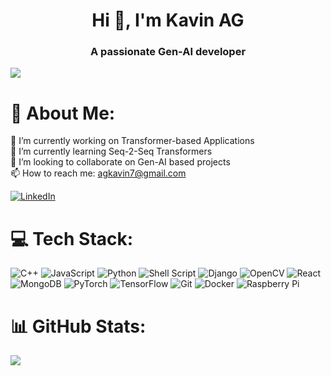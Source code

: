 <h1 align="center">Hi 👋, I'm Kavin AG</h1>
<h3 align="center">A passionate Gen-AI developer</h3>

![](https://komarev.com/ghpvc/?username=agkavin)
# 💫 About Me:
🔭 I’m currently working on Transformer-based Applications  
🌱 I’m currently learning Seq-2-Seq Transformers  
👯 I’m looking to collaborate on Gen-AI based projects  
📫 How to reach me: [agkavin7@gmail.com](mailto:agkavin7@gmail.com) <br/>  
<!--
👨‍💻 All of my projects are available at [portfolio link]  
📝 I regularly write articles on [blog link]  
📄 Know about my experiences at [experience link] -->
[![LinkedIn](https://img.shields.io/badge/LinkedIn-%230077B5.svg?logo=linkedin&logoColor=white)](https://linkedin.com/in/agkavin) 


# 💻 Tech Stack:
![C++](https://img.shields.io/badge/c++-%2300599C.svg?style=flat&logo=c%2B%2B&logoColor=white) ![JavaScript](https://img.shields.io/badge/javascript-%23323330.svg?style=flat&logo=javascript&logoColor=%23F7DF1E) ![Python](https://img.shields.io/badge/python-3670A0?style=flat&logo=python&logoColor=ffdd54) ![Shell Script](https://img.shields.io/badge/shell_script-%23121011.svg?style=flat&logo=gnu-bash&logoColor=white) ![Django](https://img.shields.io/badge/django-%23092E20.svg?style=flat&logo=django&logoColor=white) ![OpenCV](https://img.shields.io/badge/opencv-%23white.svg?style=flat&logo=opencv&logoColor=white) ![React](https://img.shields.io/badge/react-%2320232a.svg?style=flat&logo=react&logoColor=%2361DAFB) ![MongoDB](https://img.shields.io/badge/MongoDB-%234ea94b.svg?style=flat&logo=mongodb&logoColor=white) ![PyTorch](https://img.shields.io/badge/PyTorch-%23EE4C2C.svg?style=flat&logo=PyTorch&logoColor=white) ![TensorFlow](https://img.shields.io/badge/TensorFlow-%23FF6F00.svg?style=flat&logo=TensorFlow&logoColor=white) ![Git](https://img.shields.io/badge/git-%23F05033.svg?style=flat&logo=git&logoColor=white) ![Docker](https://img.shields.io/badge/docker-%230db7ed.svg?style=flat&logo=docker&logoColor=white) ![Raspberry Pi](https://img.shields.io/badge/-RaspberryPi-C51A4A?style=flat&logo=Raspberry-Pi)
# 📊 GitHub Stats:
<!-- ![](https://github-readme-stats.vercel.app/api?username=agkavin&theme=dark&hide_border=false&include_all_commits=false&count_private=false)<br/>
![](https://github-readme-stats.vercel.app/api/top-langs/?username=agkavin&theme=dark&hide_border=false&include_all_commits=false&count_private=false&layout=compact)
 -->
 ![](https://github-readme-streak-stats.herokuapp.com/?user=agkavin&theme=dark&hide_border=false)<br/>


